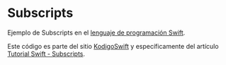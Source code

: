 # Subscripts
Ejemplo de Subscripts en el [lenguaje de programación Swift](https://www.kodigoswift.com/el-lenguaje-de-programacion-swift/).

Este código es parte del sitio [KodigoSwift](https://www.kodigoswift.com) y específicamente del artículo [Tutorial Swift - Subscripts](https://www.kodigoswift.com/tutorial-swift-subscripts).
